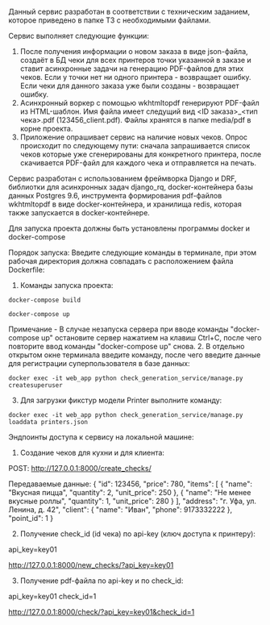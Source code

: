 Данный сервис разработан в соответствии с техническим заданием, которое приведено в папке ТЗ с необходимыми файлами.

Сервис выполняет следующие функции:

1. После получения информации о новом заказа в виде json-файла, создаёт в БД чеки для всех принтеров точки указанной в заказе и ставит асинхронные задачи на генерацию PDF-файлов для этих чеков. Если у точки нет ни одного принтера - возвращает ошибку. Если чеки для данного заказа уже были созданы - возвращает ошибку.
2. Асинхронный воркер с помощью wkhtmltopdf генерируют PDF-файл из HTML-шаблон. Имя файла имеет следущий вид <ID заказа>_<тип чека>.pdf (123456_client.pdf). Файлы хранятся в папке media/pdf в корне проекта.
3. Приложение опрашивает сервис на наличие новых чеков. Опрос происходит по следующему пути: сначала запрашивается список чеков которые уже сгенерированы для конкретного принтера, после скачивается PDF-файл для каждого чека и отправляется на печать.

Сервис разработан с использованием фреймворка Django и DRF, библиотки для асинхронных задач django_rq, docker-контейнера базы данных Postgres 9.6, инструмента формирования pdf-файлов wkhtmltopdf в виде docker-контейнера, и хранилища redis, которая также запускается в docker-контейнере.


Для запуска проекта должны быть установлены программы docker и docker-compose

Порядок запуска:
Введите следующие команды в терминале, при этом рабочая директория должна совпадать с расположением файла Dockerfile:
1. Команды запуска проекта:
```commandline
docker-compose build
```
```commandline
docker-compose up
```
 Примечание - В случае незапуска сервера при вводе команды "docker-compose up" остановите сервер нажатием на клавиш Ctrl+C, после чего повторите ввод команды "docker-compose up" снова.
2. В отдельно открытом окне терминала введите команду, после чего введите данные для регистрации суперпользователя в базе данных:
```commandline
docker exec -it web_app python check_generation_service/manage.py createsuperuser
```
3. Для загрузки фикстур модели Printer выполните команду:
```commandline
docker exec -it web_app python check_generation_service/manage.py loaddata printers.json
```

Эндпоинты доступа к сервису на локальной машине:

1. Создание чеков для кухни и для клиента:

POST: http://127.0.0.1:8000/create_checks/

Передаваемые данные: 
{
  "id": 123456,
  "price": 780,
  "items": [
    {
      "name": "Вкусная пицца",
      "quantity": 2,
      "unit_price": 250
    },
    {
      "name": "Не менее вкусные роллы",
      "quantity": 1,
      "unit_price": 280
    }
  ],
  "address": "г. Уфа, ул. Ленина, д. 42",
  "client": {
    "name": "Иван",
    "phone": 9173332222
  },
  "point_id": 1
}

2. Получение check_id (id чека) по api-key (ключ доступа к принтеру):

api_key=key01

http://127.0.0.1:8000/new_checks/?api_key=key01

3. Получение pdf-файла по api-key и по check_id:

api_key=key01
check_id=1

http://127.0.0.1:8000/check/?api_key=key01&check_id=1
